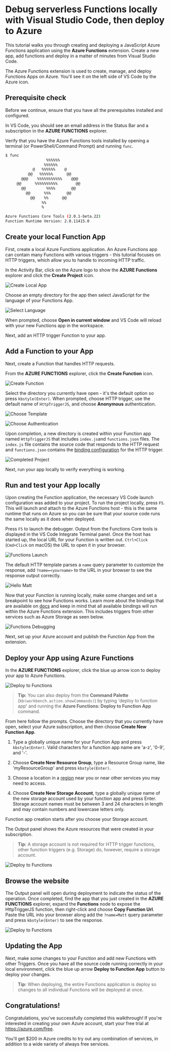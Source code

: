 # Debug serverless Functions locally with Visual Studio Code, then deploy to Azure

This tutorial walks you through creating and deploying a JavaScript Azure Functions application using the **Azure Functions** extension. Create a new app, add functions and deploy in a matter of minutes from Visual Studio Code.

The Azure Functions extension is used to create, manage, and deploy Functions Apps on Azure. You'll see it on the left side of VS Code by the Azure icon.

## Prerequisite check

Before we continue, ensure that you have all the prerequisites installed and configured.

In VS Code, you should see an email address in the Status Bar and a subscription in the **AZURE FUNCTIONS** explorer.

Verify that you have the Azure Functions tools installed by opening a terminal (or PowerShell/Command Prompt) and running `func`.

```bash
$ func
                  %%%%%%
                 %%%%%%
            @   %%%%%%    @
          @@   %%%%%%      @@
       @@@    %%%%%%%%%%%    @@@
     @@      %%%%%%%%%%        @@
       @@         %%%%       @@
         @@      %%%       @@
           @@    %%      @@
                %%
                %

Azure Functions Core Tools (2.0.1-beta.22)
Function Runtime Version: 2.0.11415.0
```

## Create your local Function App

First, create a local Azure Functions application. An Azure Functions app can contain many Functions with various triggers - this tutorial focuses on HTTP triggers, which allow you to handle to incoming HTTP traffic.

In the Activity Bar, click on the Azure logo to show the **AZURE Functions** explorer and click the **Create Project** icon.

![Create Local App](images/create-function-app-project.png)

Choose an empty directory for the app then select JavaScript for the language of your Functions App.

![Select Language](images/create-function-app-project-language.png)

When prompted, choose **Open in current window** and VS Code will reload with your new Functions app in the workspace.

Next, add an HTTP trigger Function to your app.

## Add a Function to your App

Next, create a Function that handles HTTP requests.

From the **AZURE FUNCTIONS** explorer, click the **Create Function** icon.

![Create Function](images/create-function.png)

Select the directory you currently have open - it's the default option so press `kbstyle(Enter)`. When prompted, choose HTTP trigger, use the default name of `HttpTriggerJS`, and choose **Anonymous** authentication.

![Choose Template](images/create-function-choose-template.png)

![Choose Authentication](images/create-function-anonymous-auth.png)

Upon completion, a new directory is created within your Function app named `HttpTriggerJS` that includes `index.js`and `functions.json` files. The `index.js` file contains the source code that responds to the HTTP request and `functions.json` contains the [binding configuration](https://docs.microsoft.com/en-us/azure/azure-functions/functions-triggers-bindings) for the HTTP trigger.

![Completed Project](images/functions-vscode-intro.png)

Next, run your app locally to verify everything is working.

## Run and test your App locally

Upon creating the Function application, the necessary VS Code launch configuration was added to your project. To run the project locally, press `F5`. This will launch and attach to the Azure Functions host - this is the same runtime that runs on Azure so you can be sure that your source code runs the same locally as it does when deployed.

Press `F5` to launch the debugger. Output from the Functions Core tools is displayed in the VS Code Integrate Terminal panel. Once the host has started up, the local URL for your Function is written out. `Ctrl+Click` (`Cmd+Click` on macOS) the URL to open it in your browser.

![Functions Launch](images/functions-vscode-f5.png)

The default HTTP template parses a `name` query parameter to customize the response, add `?name=<yourname>` to the URL in your browser to see the response output correctly.

![Hello Matt](images/functions-test-local-browser.png)

Now that your Function is running locally, make some changes and set a breakpoint to see how Functions works. Learn more about the bindings that are available on [docs](https://docs.microsoft.com/en-us/azure/azure-functions/functions-triggers-bindings#supported-bindings) and keep in mind that all available bindings will run within the Azure Functions extension. This includes triggers from other services such as Azure Storage as seen below.

![Functions Debugging](images/function-debugging.png)

Next, set up your Azure account and publish the Function App from the extension.

## Deploy your App using Azure Functions

In the **AZURE FUNCTIONS** explorer, click the blue up arrow icon to deploy your app to Azure Functions.

![Deploy to Functions](images/function-app-publish-project.png)

> **Tip:** You can also deploy from the **Command Palette** (`kb(workbench.action.showCommands)`) by typing 'deploy to function app' and running the **Azure Functions: Deploy to Function App** command.

From here follow the prompts. Choose the directory that you currently have open, select your Azure subscription, and then choose **Create New Function App**.

1. Type a globally unique name for your Function App and press `kbstyle(Enter)`. Valid characters for a function app name are 'a-z', '0-9', and '-'.

2. Choose **Create New Resource Group**, type a Resource Group name, like 'myResourceGroup' and press `kbstyle(Enter)`.

3. Choose a location in a [region](https://azure.microsoft.com/en-us/regions/) near you or near other services you may need to access.

4. Choose **Create New Storage Account**, type a globally unique name of the new storage account used by your function app and press Enter. Storage account names must be between 3 and 24 characters in length and may contain numbers and lowercase letters only.

Function app creation starts after you choose your Storage account.

The Output panel shows the Azure resources that were created in your subscription.

> **Tip:** A storage account is not required for HTTP trigger functions, other function triggers (e.g. Storage) do, however, require a storage account.

![Deploy to Functions](images/function-create-output.png)

## Browse the website

The Output panel will open during deployment to indicate the status of the operation. Once completed, find the app that you just created in the **AZURE FUNCTIONS** explorer, expand the **Functions** node to expose the HttpTriggerJS function, then right-click and choose **Copy Function Url**. Paste the URL into your browser along add the `?name=Matt` query parameter and press `kbstyle(Enter)` to see the response.

![Deploy to Functions](images/functions-test-remote-browser.png)

## Updating the App

Next, make some changes to your Function and add new Functions with other Triggers. Once you have all the source code running correctly in your local environment, click the blue up arrow **Deploy to Function App** button to deploy your changes.

> **Tip:** When deploying, the entire Functions application is deploy so changes to all individual Functions will be deployed at once.

## Congratulations!

Congratulations, you've successfully completed this walkthrough! If you're interested in creating your own Azure account, start your free trial at https://azure.com/free.

You'll get $200 in Azure credits to try out any combination of services, in addition to a wide variety of always free services.